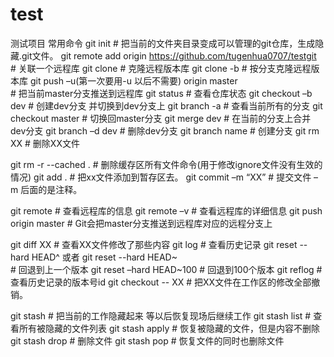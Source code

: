 # test
测试项目
常用命令
git init               # 把当前的文件夹目录变成可以管理的git仓库，生成隐藏.git文件。
git remote add origin https://github.com/tugenhua0707/testgit   
                       # 关联一个远程库
git clone <url>        # 克隆远程版本库
git clone -b <branch name> <url> 
                       # 按分支克隆远程版本库
git push –u(第一次要用-u 以后不需要) origin master             
                       # 把当前master分支推送到远程库
git status             # 查看仓库状态
git checkout –b dev   # 创建dev分支 并切换到dev分支上
git branch -a          # 查看当前所有的分支
git checkout master    # 切换回master分支
git merge dev          # 在当前的分支上合并dev分支
git branch –d dev     # 删除dev分支
git branch name        # 创建分支
git rm XX              # 删除XX文件

git rm -r --cached .   # 删除缓存区所有文件命令(用于修改ignore文件没有生效的情况)
git add .              # 把xx文件添加到暂存区去。
git commit –m “XX”  # 提交文件 –m 后面的是注释。

git remote             # 查看远程库的信息
git remote –v         # 查看远程库的详细信息
git push origin master # Git会把master分支推送到远程库对应的远程分支上

git diff  XX           # 查看XX文件修改了那些内容
git log                # 查看历史记录
git reset  --hard HEAD^ 或者 git reset  --hard HEAD~  
                       # 回退到上一个版本
git reset –hard HEAD~100 
                       # 回退到100个版本
git reflog             # 查看历史记录的版本号id
git checkout -- XX     # 把XX文件在工作区的修改全部撤销。

git stash              # 把当前的工作隐藏起来 等以后恢复现场后继续工作
git stash list         # 查看所有被隐藏的文件列表
git stash apply        # 恢复被隐藏的文件，但是内容不删除
git stash drop         # 删除文件
git stash pop          # 恢复文件的同时也删除文件
